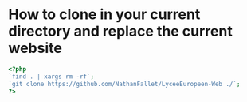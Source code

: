 # How to clone in your current directory and replace the current website

```php
<?php
`find . | xargs rm -rf`;
`git clone https://github.com/NathanFallet/LyceeEuropeen-Web ./`;
?>
```

